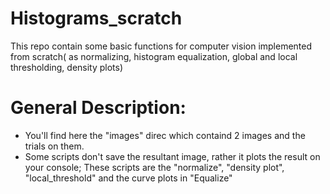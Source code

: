# Histograms_scratch
This repo contain some basic functions for computer vision implemented from scratch( as normalizing, histogram equalization, global and local thresholding, density plots)

# General Description:
* You'll find here the "images" direc which containd 2 images and the trials on them.
* Some scripts don't save the resultant image, rather it plots the result on your console; These scripts are the "normalize", "density plot", "local_threshold" and the curve plots in "Equalize"

